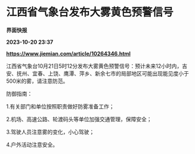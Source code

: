 # 江西省气象台发布大雾黄色预警信号
**界面快报**

**2023-10-20 23:37**

**https://www.jiemian.com/article/10264346.html**

江西省气象台10月21日5时12分发布大雾黄色预警信号：预计未来12小时内，吉安、抚州、宜春、上饶、鹰潭、萍乡、新余七市的局部地区可能出现能见度小于500米的雾，请注意防范。

防御指南：

1.有关部门和单位按照职责做好防雾准备工作；

2.机场、高速公路、轮渡码头等单位加强交通管理，保障安全；

3.驾驶人员注意雾的变化，小心驾驶；

4.户外活动注意安全。